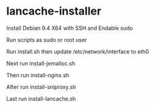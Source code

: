 # lancache-installer
Install Debian 9.4 X64 with SSH and Endable sudo

Run scripts as sudo or root user

Run install.sh
then update /etc/network/interface to eth0

Next run install-jemalloc.sh

Then run install-nginx.sh

After run install-sniproxy.sh

Last run install-lancache.sh
